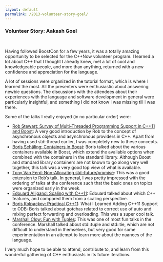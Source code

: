 ```yaml
---
layout: default
permalink: /2013-volunteer-story-goel/
---
```


### Volunteer Story: Aakash Goel

<br />

<!---
/images/aakash_goel.jpg
Aakash Goel was a master’s student at the Georgia Institute of Technology when he attended C++Now 2013 as a volunteer.
-->

Having followed BoostCon for a few years, it was a totally amazing opportunity to be selected for the C++Now volunteer program. I learned a lot about C++ that I thought I already knew, met a lot of cool and knowledgeable people, and more than anything, returned with a new confidence and appreciation for the language.

A lot of sessions were organized in the tutorial format, which is where I learned the most. All the presenters were enthusiastic about answering newbie questions. The discussions with the attendees about their experiences with the language and software development in general were particularly insightful, and something I did not know I was missing till I was there.

Some of the talks I really enjoyed (in no particular order) were:

* [Rob Stewart: Survey of Multi-Threaded Programming Support in C++11 and Boost](http://2013.cppnow.org/session/survey-of-multi-threaded-programming-support-in-c11-and-boost/): A very good introduction by Rob to the concept of asynchronous objects and asynchronous providers in C++. Apart from having used std::thread earlier, I was completely new to these concepts.
* [Boris Schäling: Containers in Boost](http://2013.cppnow.org/session/containers-in-boost/): Boris talked about the various containers available in Boost, which extend the available options when combined with the containers in the standard library. Although Boost and standard library containers are not known to go along very well together, this talk was a very good top view of what is available.
* [Tony Van Eerd: Non-Allocating std::future/promise](http://2013.cppnow.org/session/non-allocating-stdfuturepromise/): This was a good extension to Rob’s talk. In general, I was pretty impressed with the ordering of talks at the conference such that the basic ones on topics were organized early in the week.
* [Edouard Alligand: Scaling with C++11](http://2013.cppnow.org/session/scaling-with-c11/): Edouard talked about which C++ features, and compared them from a scaling perspective.
* [Boris Kolpackov: Practical C++11](http://2013.cppnow.org/session/practical-c11-what-i-learned-adding-c11-support-to-odb/): What I Learned Adding C++11 Support to ODB: Boris talked about gotchas related to correct use of auto and mixing perfect forwarding and overloading. This was a super cool talk.
* [Marshall Clow: Fun with Tuples](http://2013.cppnow.org/session/fun-with-tuples/): This was one of most fun talks in the conference. Marshall talked about std::tuple and std::tie, which are not difficult to understand in themselves, but very good for some experimentation in an attempt to learn more about the nuances of the language.

I very much hope to be able to attend, contribute to, and learn from this wonderful gathering of C++ enthusiasts in its future iterations.

